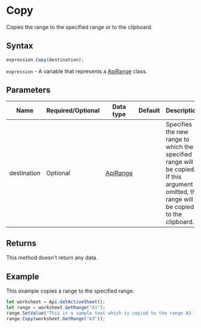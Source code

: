 # Copy

Copies the range to the specified range or to the clipboard.

## Syntax

```javascript
expression.Copy(destination);
```

`expression` - A variable that represents a [ApiRange](../ApiRange.md) class.

## Parameters

| **Name** | **Required/Optional** | **Data type** | **Default** | **Description** |
| ------------- | ------------- | ------------- | ------------- | ------------- |
| destination | Optional | [ApiRange](../../ApiRange/ApiRange.md) |  | Specifies the new range to which the specified range will be copied. If this argument is omitted, the range will be copied to the clipboard. |

## Returns

This method doesn't return any data.

## Example

This example copies a range to the specified range.

```javascript editor-
let worksheet = Api.GetActiveSheet();
let range = worksheet.GetRange("A1");
range.SetValue("This is a sample text which is copied to the range A3.");
range.Copy(worksheet.GetRange("A3"));
```
